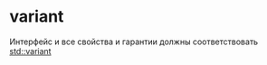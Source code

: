 # variant

Интерфейс и все свойства и гарантии должны соответствовать [std::variant](https://en.cppreference.com/w/cpp/utility/variant)
